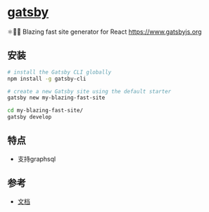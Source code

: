# [gatsby](https://github.com/gatsbyjs/gatsby)

⚛️📄🚀 Blazing fast site generator for React <https://www.gatsbyjs.org>

## 安装

```sh
# install the Gatsby CLI globally
npm install -g gatsby-cli

# create a new Gatsby site using the default starter
gatsby new my-blazing-fast-site

cd my-blazing-fast-site/
gatsby develop
```

## 特点

* 支持graphsql

## 参考

* [文档](https://next.gatsbyjs.org/docs)
